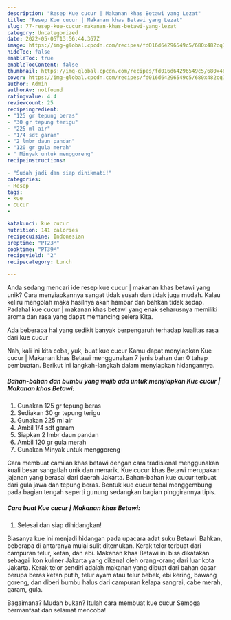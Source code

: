 ```yaml
---
description: "Resep Kue cucur | Makanan khas Betawi yang Lezat"
title: "Resep Kue cucur | Makanan khas Betawi yang Lezat"
slug: 77-resep-kue-cucur-makanan-khas-betawi-yang-lezat
category: Uncategorized
date: 2022-05-05T13:56:44.367Z
image: https://img-global.cpcdn.com/recipes/fd016d64296549c5/680x482cq70/kue-cucur-makanan-khas-betawi-foto-resep-utama.jpg
hideToc: false
enableToc: true
enableTocContent: false
thumbnail: https://img-global.cpcdn.com/recipes/fd016d64296549c5/680x482cq70/kue-cucur-makanan-khas-betawi-foto-resep-utama.jpg
cover: https://img-global.cpcdn.com/recipes/fd016d64296549c5/680x482cq70/kue-cucur-makanan-khas-betawi-foto-resep-utama.jpg
author: Admin
authorAv: notfound
ratingvalue: 4.4
reviewcount: 25
recipeingredient:
- "125 gr tepung beras"
- "30 gr tepung terigu"
- "225 ml air"
- "1/4 sdt garam"
- "2 lmbr daun pandan"
- "120 gr gula merah"
- " Minyak untuk menggoreng"
recipeinstructions:

- "Sudah jadi dan siap dinikmati!"
categories:
- Resep
tags:
- kue
- cucur
- 

katakunci: kue cucur  
nutrition: 141 calories
recipecuisine: Indonesian
preptime: "PT23M"
cooktime: "PT39M"
recipeyield: "2"
recipecategory: Lunch

---
```





Anda sedang mencari ide resep kue cucur | makanan khas betawi yang unik? Cara menyiapkannya sangat tidak susah dan tidak juga mudah. Kalau keliru mengolah maka hasilnya akan hambar dan bahkan tidak sedap. Padahal kue cucur | makanan khas betawi yang enak seharusnya memiliki aroma dan rasa yang dapat memancing selera Kita.





Ada beberapa hal yang sedikit banyak berpengaruh terhadap kualitas rasa dari kue cucur 





Nah, kali ini kita coba, yuk, buat kue cucur  Kamu dapat menyiapkan Kue cucur | Makanan khas Betawi menggunakan 7 jenis bahan dan 0 tahap pembuatan. Berikut ini langkah-langkah dalam menyiapkan hidangannya.

<!--inarticleads1-->

##### Bahan-bahan dan bumbu yang wajib ada untuk menyiapkan Kue cucur | Makanan khas Betawi:

1. Gunakan 125 gr tepung beras
1. Sediakan 30 gr tepung terigu
1. Gunakan 225 ml air
1. Ambil 1/4 sdt garam
1. Siapkan 2 lmbr daun pandan
1. Ambil 120 gr gula merah
1. Gunakan  Minyak untuk menggoreng


Cara membuat camilan khas betawi dengan cara tradisional menggunakan kuali besar sangatlah unik dan menarik. Kue cucur khas Betawi merupakan jajanan yang berasal dari daerah Jakarta. Bahan-bahan kue cucur terbuat dari gula jawa dan tepung beras. Bentuk kue cucur tebal menggembung pada bagian tengah seperti gunung sedangkan bagian pinggirannya tipis. 

<!--inarticleads2-->

##### Cara buat Kue cucur | Makanan khas Betawi:


1. Selesai dan siap dihidangkan!

Biasanya kue ini menjadi hidangan pada upacara adat suku Betawi. Bahkan, beberapa di antaranya mulai sulit ditemukan. Kerak telor terbuat dari campuran telur, ketan, dan ebi. Makanan khas Betawi ini bisa dikatakan sebagai ikon kuliner Jakarta yang dikenal oleh orang-orang dari luar kota Jakarta. Kerak telor sendiri adalah makanan yang dibuat dari bahan dasar berupa beras ketan putih, telur ayam atau telur bebek, ebi kering, bawang goreng, dan diberi bumbu halus dari campuran kelapa sangrai, cabe merah, garam, gula. 

Bagaimana? Mudah bukan? Itulah cara membuat kue cucur  Semoga bermanfaat dan selamat mencoba!
